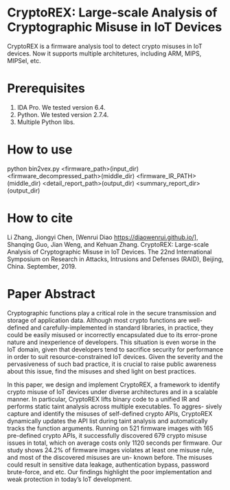 # CryptoREX: Large-scale Analysis of Cryptographic Misuse in IoT Devices
CryptoREX is a firmware analysis tool to detect crypto misuses in IoT devices. Now it supports multiple architetures, including ARM, MIPS, MIPSel, etc.
# Prerequisites
1. IDA Pro. We tested version 6.4.
2. Python. We tested version 2.7.4.
3. Multiple Python libs.
# How to use
python bin2vex.py <firmware_path>(input_dir) <firmware_decompressed_path>(middle_dir) <firmware_IR_PATH>(middle_dir) <detail_report_path>(output_dir) <summary_report_dir>(output_dir)
# How to cite
Li Zhang, Jiongyi Chen, [Wenrui Diao https://diaowenrui.github.io/], Shanqing Guo, Jian Weng, and Kehuan Zhang. CryptoREX: Large-scale Analysis of Cryptographic Misuse in IoT Devices. The 22nd International Symposium on Research in Attacks, Intrusions and Defenses (RAID), Beijing, China. September, 2019.
# Paper Abstract
Cryptographic functions play a critical role in the secure transmission and storage of application data. Although most crypto functions are well-defined and carefully-implemented in standard libraries, in practice, they could be easily misused or incorrectly encapsulated due to its error-prone nature and inexperience of developers. This situation is even worse in the IoT domain, given that developers tend to sacrifice security for performance in order to suit resource-constrained IoT devices. Given the severity and the pervasiveness of such bad practice, it is crucial to raise public awareness about this issue, find the misuses and shed light on best practices.

In this paper, we design and implement CryptoREX, a framework to identify crypto misuse of IoT devices under diverse architectures and in a scalable manner. In particular, CryptoREX lifts binary code to a unified IR and performs static taint analysis across multiple executables. To aggres- sively capture and identify the misuses of self-defined crypto APIs, CryptoREX dynamically updates the API list during taint analysis and automatically tracks the function arguments. Running on 521 firmware images with 165 pre-defined crypto APIs, it successfully discovered 679 crypto misuse issues in total, which on average costs only 1120 seconds per firmware. Our study shows 24.2% of firmware images violates at least one misuse rule, and most of the discovered misuses are un- known before. The misuses could result in sensitive data leakage, authentication bypass, password brute-force, and etc. Our findings highlight the poor implementation and weak protection in today’s IoT development.
